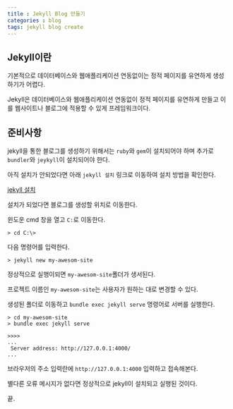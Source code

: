 ```yaml
---
title : Jekyll Blog 만들기
categories : blog
tags: jekyll blog create
--- 
```


## Jekyll이란

기본적으로 데이터베이스와 웹애플리케이션 연동없이는 정적 페이지를 유연하게 생성하기가 어렵다.

Jekyll은 데이터베이스와 웹애플리케이션 연동없이 정적 페이지를 유연하게 만들고 이를 웹사이트나 블로그에 적용할 수 있게 프레임워크이다.

## 준비사항

jekyll을 통한 블로그를 생성하기 위해서는 `ruby`와 `gem`이 설치되어야 하며 추가로 `bundler`와 `jeykyll`이 설치되어야 한다.

아직 설치가 안되었다면 아래 `jekyll 설치` 링크로 이동하여 설치 방법을 확인한다. 

[jekyll 설치](/jekyll/installation/jekyll-blog-installation/)

설치가 되었다면 블로그를 생성할 위치로 이동한다. 

윈도운 cmd 창을 열고 `C:`로 이동한다.

```
> cd C:\>
```

다음 명령어를 입력한다.

```
> jekyll new my-awesom-site
```

정상적으로 실행이되면 `my-awesom-site`폴더가 생서된다.

프로젝트 이름인 `my-awesom-site`는 사용자가 원하는 대로 변경할 수 있다.

생성된 폴더로 이동하고 `bundle exec jekyll serve` 명령어로 서버를 실행한다.

```
> cd my-awesom-site
> bundle exec jekyll serve

>>>>
...
 Server address: http://127.0.0.1:4000/
...
```

브라우저의 주소 입력란에 `http://127.0.0.1:4000` 입력하고 접속해본다.

별다른 오류 메시지가 없다면 정상적으로 jekyll이 설치되고 실행된 것이다.

끝.




